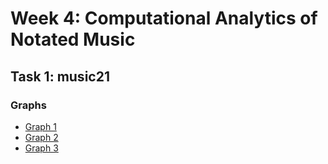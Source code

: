# Week 4: Computational Analytics of Notated Music
## Task 1: music21 
### Graphs
* [Graph 1](data/octave_by_count.png)
* [Graph 2](data/piano_roll.png)
* [Graph 3](data/quarter_length_by_pitch.png)
